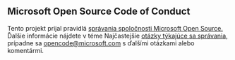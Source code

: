 ## <a name="microsoft-open-source-code-of-conduct"></a>Microsoft Open Source Code of Conduct
Tento projekt prijal pravidlá [správania spoločnosti Microsoft Open Source.](https://opensource.microsoft.com/codeofconduct/)
Ďalšie informácie nájdete v téme Najčastejšie [otázky týkajúce sa správania,](https://opensource.microsoft.com/codeofconduct/faq/) prípadne sa [opencode@microsoft.com](mailto:opencode@microsoft.com) s ďalšími otázkami alebo komentármi.